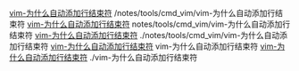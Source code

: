 [vim-为什么自动添加行结束符](/notes/tools/cmd_vim/vim-为什么自动添加行结束符) /notes/tools/cmd_vim/vim-为什么自动添加行结束符
[vim-为什么自动添加行结束符](notes/tools/cmd_vim/vim-为什么自动添加行结束符) notes/tools/cmd_vim/vim-为什么自动添加行结束符
[vim-为什么自动添加行结束符](./notes/tools/cmd_vim/vim-为什么自动添加行结束符) ./notes/tools/cmd_vim/vim-为什么自动添加行结束符
[vim-为什么自动添加行结束符](vim-为什么自动添加行结束符) vim-为什么自动添加行结束符
[vim-为什么自动添加行结束符](./vim-为什么自动添加行结束符) ./vim-为什么自动添加行结束符

